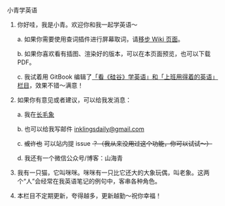 小青学英语

1. 你好哇，我是小青。欢迎你和我一起学英语～

    a. 如果你需要使用查词插件进行屏幕取词，请[移步 Wiki 页面](https://github.com/inklings42/xqxyy/wiki)。
    
    b. 如果你喜欢看有插图、渲染好的版本，可以在本页面预览，也可以下载 PDF。
    
    c. 我试着用 GitBook 编辑了[「看《硅谷》学英语」和「上班用得着的英语」栏目](https://inklings.gitbook.io/xiao-qing-xue-ying-yu/)，效果不错～满意！

2. 如果你有意见或者建议，可以给我发消息：

    a. 我在[长毛象](https://mastodon.social/web/@inklingsdaily)

    b. 也可以给我写邮件 inklingsdaily@gmail.com

    c. ~~或许也~~ 可以站内提 issue ~~？（我从来没用过这个功能，你可以试试～）~~

    d. 我还有一个微信公众号/博客：山海青

3. 我有一只猫，它叫咪咪。咪咪有一只比它还大的大象玩偶，叫老象。这两个“人”会经常在我英语笔记的例句中，客串各种角色。
4. 本栏目不定期更新，夸得越多，更新越勤～祝你幸福！
